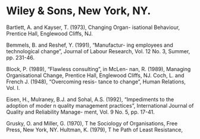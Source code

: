 # Wiley & Sons, New York, NY.

Bartlett, A. and Kayser, T. (1973), Changing Organ- isational Behaviour, Prentice Hall, Englewood Cliffs, NJ.

Bemmels, B. and Reshef, Y. (1991), “Manufactur- ing employees and technological change”, Journal of Labour Research, Vol. 12 No. 3, Summer, pp. 231-46.

Block, P. (1989), “Flawless consulting”, in McLen- nan, R. (1989), Managing Organisational Change, Prentice Hall, Englewood Cliffs, NJ. Coch, L. and French J. (1948), “Overcoming resis- tance to change”, Human Relations, Vol. I.

Eisen, H., Mulraney, B.J. and Sohal, A.S. (1992), “Impediments to the adoption of moder n quality management practices”, International Journal of Quality and Reliability Manage- ment, Vol. 9 No. 5, pp. 17-41.

Grusky, O. and Miller, G. (1970), T he Sociology of Organisations, Free Press, New York, NY. Hultman, K. (1979), T he Path of Least Resistance,